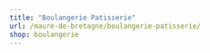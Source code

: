 ```yaml
---
title: "Boulangerie Patisserie"
url: /maure-de-bretagne/boulangerie-patisserie/
shop: boulangerie
---
```

